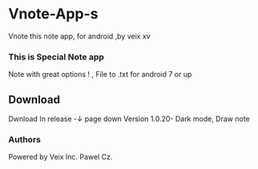 # Vnote-App-s
Vnote this note app, for android ,by veix xv
### This is Special Note app
Note with great options ! , File to .txt
for android 7 or up
## Download 
Dwnload In release -↓ page down
Version 1.0.20- Dark mode, Draw note 
### Authors
Powered by Veix Inc.
Pawel Cz.
